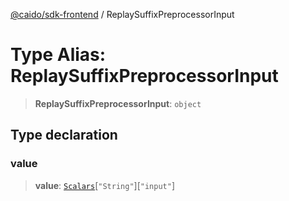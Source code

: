 [@caido/sdk-frontend](../index.md) / ReplaySuffixPreprocessorInput

# Type Alias: ReplaySuffixPreprocessorInput

> **ReplaySuffixPreprocessorInput**: `object`

## Type declaration

### value

> **value**: [`Scalars`](Scalars.md)\[`"String"`\]\[`"input"`\]

